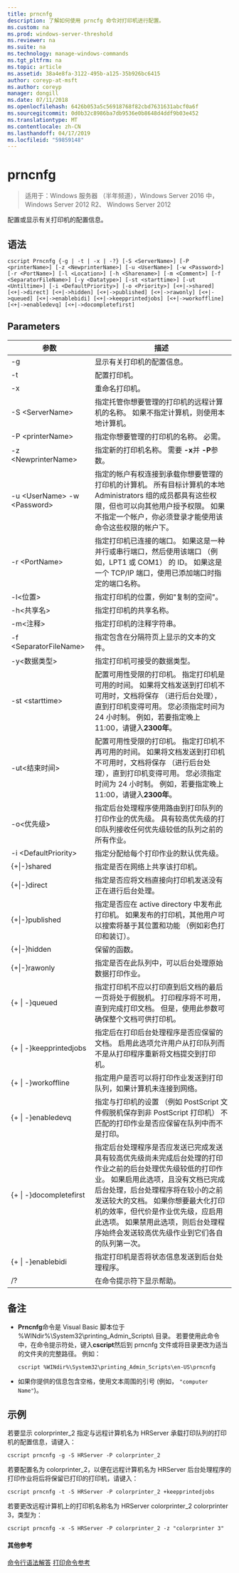 ```yaml
---
title: prncnfg
description: 了解如何使用 prncfg 命令对打印机进行配置。
ms.custom: na
ms.prod: windows-server-threshold
ms.reviewer: na
ms.suite: na
ms.technology: manage-windows-commands
ms.tgt_pltfrm: na
ms.topic: article
ms.assetid: 38a4e8fa-3122-495b-a125-35b926bc6415
author: coreyp-at-msft
ms.author: coreyp
manager: dongill
ms.date: 07/11/2018
ms.openlocfilehash: 6426b053a5c56918768f82cbd7631631abcf0a6f
ms.sourcegitcommit: 0d0b32c8986ba7db9536e0b8648d4ddf9b03e452
ms.translationtype: MT
ms.contentlocale: zh-CN
ms.lasthandoff: 04/17/2019
ms.locfileid: "59859148"
---
```

# <a name="prncnfg"></a>prncnfg

>适用于：Windows 服务器 （半年频道），Windows Server 2016 中，Windows Server 2012 R2、 Windows Server 2012

配置或显示有关打印机的配置信息。

## <a name="syntax"></a>语法
```
cscript Prncnfg {-g | -t | -x | -?} [-S <ServerName>] [-P <printerName>] [-z <NewprinterName>] [-u <UserName>] [-w <Password>] [-r <PortName>] [-l <Location>] [-h <Sharename>] [-m <Comment>] [-f <SeparatorFileName>] [-y <Datatype>] [-st <starttime>] [-ut <Untiltime>] [-i <DefaultPriority>] [-o <Priority>] [<+|->shared] [<+|->direct] [<+|->hidden] [<+|->published] [<+|->rawonly] [<+|->queued] [<+|->enablebidi] [<+|->keepprintedjobs] [<+|->workoffline] [<+|->enabledevq] [<+|->docompletefirst]
```

## <a name="parameters"></a>Parameters
|参数|描述|
|-------|--------|
|-g|显示有关打印机的配置信息。|
|-t|配置打印机。|
|-x|重命名打印机。|
|-S \<ServerName\>|指定托管你想要管理的打印机的远程计算机的名称。 如果不指定计算机，则使用本地计算机。|
|-P \<printerName\>|指定你想要管理的打印机的名称。 必需。|
|-z \<NewprinterName\>|指定新的打印机名称。 需要 **-x**并 **-P**参数。|
|-u \<UserName\> -w \<Password\>|指定的帐户有权连接到承载你想要管理的打印机的计算机。 所有目标计算机的本地 Administrators 组的成员都具有这些权限，但也可以向其他用户授予权限。 如果不指定一个帐户，你必须登录才能使用该命令这些权限的帐户下。|
|-r \<PortName\>|指定打印机已连接的端口。 如果这是一种并行或串行端口，然后使用该端口 （例如，LPT1 或 COM1） 的 ID。 如果这是一个 TCP/IP 端口，使用已添加端口时指定的端口名称。|
|-l\<位置\>|指定打印机的位置，例如"复制的空间"。|
|-h\<共享名\>|指定打印机的共享名称。|
|-m\<注释\>|指定打印机的注释字符串。|
|-f \<SeparatorFileName\>|指定包含在分隔符页上显示的文本的文件。|
|-y\<数据类型\>|指定打印机可接受的数据类型。|
|-st \<starttime\>|配置可用性受限的打印机。 指定打印机是可用的时间。 如果将文档发送到打印机不可用时，文档将保存 （进行后台处理），直到打印机变得可用。 您必须指定时间为 24 小时制。 例如，若要指定晚上 11:00，请键入**2300年**。|
|-ut\<结束时间\>|配置可用性受限的打印机。 指定打印机不再可用的时间。 如果将文档发送到打印机不可用时，文档将保存 （进行后台处理），直到打印机变得可用。 您必须指定时间为 24 小时制。 例如，若要指定晚上 11:00，请键入**2300年**。|
|-o\<优先级\>|指定后台处理程序使用路由到打印队列的打印作业的优先级。 具有较高优先级的打印队列接收任何优先级较低的队列之前的所有作业。|
|-i \<DefaultPriority\>|指定分配给每个打印作业的默认优先级。|
|{+&#124;-}shared|指定是否在网络上共享该打印机。|
|{+&#124;-}direct|指定是否应将文档直接向打印机发送没有正在进行后台处理。|
|{+&#124;-}published|指定是否应在 active directory 中发布此打印机。 如果发布的打印机，其他用户可以搜索将基于其位置和功能 （例如彩色打印和装订）。|
|{+&#124;-}hidden|保留的函数。|
|{+&#124;-}rawonly|指定是否在此队列中，可以后台处理原始数据打印作业。|
|{+ &#124; -}queued|指定打印机不应以打印直到后文档的最后一页将处于假脱机。 打印程序将不可用，直到完成打印文档。 但是，使用此参数可确保整个文档可供打印机。|
|{+ &#124; -}keepprintedjobs|指定后在打印后台处理程序是否应保留的文档。 启用此选项允许用户从打印队列而不是从打印程序重新将文档提交到打印机。|
|{+ &#124; -}workoffline|指定用户是否可以将打印作业发送到打印队列，如果计算机未连接到网络。|
|{+ &#124; -}enabledevq|指定与打印机的设置 （例如 PostScript 文件假脱机保存到非 PostScript 打印机） 不匹配的打印作业是否应保留在队列中而不是打印。|
|{+ &#124; -}docompletefirst|指定后台处理程序是否应发送已完成发送具有较高优先级尚未完成后台处理的打印作业之前的后台处理优先级较低的打印作业。 如果启用此选项，且没有文档已完成后台处理，后台处理程序将在较小的之前发送较大的文档。 如果你想要最大化打印机的效率，但代价是作业优先级，应启用此选项。 如果禁用此选项，则后台处理程序始终会发送较高优先级作业到它们各自的队列第一次。|
|{+ &#124; -}enablebidi|指定打印机是否将状态信息发送到后台处理程序。|
|/?|在命令提示符下显示帮助。|

## <a name="remarks"></a>备注
-   **Prncnfg**命令是 Visual Basic 脚本位于 %WINdir%\System32\printing_Admin_Scripts\\ <language>目录。 若要使用此命令中，在命令提示符处，键入**cscript**然后到 prncnfg 文件或将目录更改为适当的文件夹的完整路径。 例如：
    ```
    cscript %WINdir%\System32\printing_Admin_Scripts\en-US\prncnfg
    ```
-   如果你提供的信息包含空格，使用文本周围的引号 (例如， `"computer Name"`)。

## <a name="BKMK_examples"></a>示例
若要显示 colorprinter_2 指定与远程计算机名为 HRServer 承载打印队列的打印机的配置信息，请键入：
```
cscript prncnfg -g -S HRServer -P colorprinter_2 
```

若要配置名为 colorprinter_2，以便在远程计算机名为 HRServer 后台处理程序的打印作业将后将保留已打印的打印机，请键入：
```
cscript prncnfg -t -S HRServer -P colorprinter_2 +keepprintedjobs 
```

若要更改远程计算机上的打印机名称名为 HRServer colorprinter_2 colorprinter 3，类型为：
```
cscript prncnfg -x -S HRServer -P colorprinter_2 -z "colorprinter 3" 
```

#### <a name="additional-references"></a>其他参考
[命令行语法解答](command-line-syntax-key.md)
[打印命令参考](print-command-reference.md)
